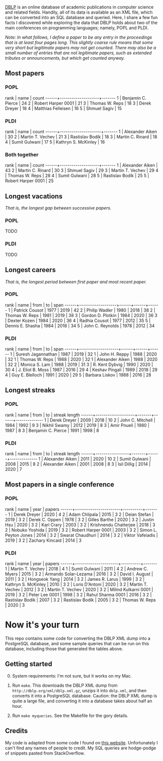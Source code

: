 [DBLP](https://dblp.uni-trier.de/) is an online database of academic publications in computer science and related fields. Handily, all of its data is available as an XML file, which can be converted into an SQL database and queried. Here, I share a few fun facts I discovered while exploring the data that DBLP holds about two of the main conferences on programming languages; namely, POPL and PLDI.

_Note: In what follows, I define a paper to be any entry in the proceedings that is at least four pages long. This slightly coarse rule means that some very short but legitimate papers may not get counted. There may also be a small number of entries that are not legitimate papers, such as extended tributes or announcements, but which get counted anyway._

## Most papers

### POPL

rank  |      name         | count 
------+--------------------+-------
    1 | Benjamin C. Pierce |    24
    2 | Robert Harper 0001 |    21
    3 | Thomas W. Reps     |    18
    3 | Derek Dreyer       |    18
    4 | Matthias Felleisen |    16
    5 | Shmuel Sagiv       |    15

### PLDI

 rank |      name           | count 
------+---------------------+-------
    1 | Alexander Aiken     |    30
    2 | Martin T. Vechev    |    21
    3 | Rastislav Bodík     |    18
    3 | Martin C. Rinard    |    18
    4 | Sumit Gulwani       |    17
    5 | Kathryn S. McKinley |    16

### Both together

 rank |      name          | count 
------+--------------------+-------
    1 | Alexander Aiken    |    43
    2 | Martin C. Rinard   |    30
    3 | Shmuel Sagiv       |    29
    3 | Martin T. Vechev   |    29
    4 | Thomas W. Reps     |    28
    4 | Sumit Gulwani      |    28
    5 | Rastislav Bodík    |    25
    5 | Robert Harper 0001 |    25

## Longest vacations

_That is, the longest gap between successive papers._

### POPL

TODO

### PLDI

TODO

## Longest careers

_That is, the longest period between first paper and most recent paper._

### POPL

 rank |     name          | from  | to  | span 
------+-------------------+------+------+------
    1 | Patrick Cousot    | 1977 | 2019 |   42
    2 | Philip Wadler     | 1980 | 2018 |   38
    2 | Thomas W. Reps    | 1981 | 2019 |   38
    3 | Gordon D. Plotkin | 1984 | 2020 |   36
    3 | Dexter Kozen      | 1984 | 2020 |   36
    4 | Radhia Cousot     | 1977 | 2012 |   35
    5 | Dennis E. Shasha  | 1984 | 2018 |   34
    5 | John C. Reynolds  | 1978 | 2012 |   34

### PLDI

 rank |      name          | from  | to  | span 
------+--------------------+------+------+------
    1 | Suresh Jagannathan | 1987 | 2019 |   32
    1 | John H. Reppy      | 1988 | 2020 |   32
    1 | Thomas W. Reps     | 1988 | 2020 |   32
    1 | Alexander Aiken    | 1988 | 2020 |   32
    2 | Monica S. Lam      | 1988 | 2019 |   31
    3 | R. Kent Dybvig     | 1990 | 2020 |   30
    4 | J. Eliot B. Moss   | 1987 | 2016 |   29
    4 | Keshav Pingali     | 1989 | 2018 |   29
    4 | Guy E. Blelloch    | 1991 | 2020 |   29
    5 | Barbara Liskov     | 1988 | 2016 |   28

## Longest streaks

### POPL

 rank |      name      | from | to | streak length 
------+--------------------+-------+------+--------------
    1 | Derek Dreyer       |  2009 | 2018 |           10
    2 | John C. Mitchell   |  1984 | 1992 |            9
    3 | Nikhil Swamy       |  2012 | 2019 |            8
    3 | Amir Pnueli        |  1980 | 1987 |            8
    3 | Benjamin C. Pierce |  1991 | 1998 |            8

### PLDI

 rank |    name     | from | to | streak length 
------+-----------------+-------+------+--------------
    1 | Alexander Aiken |  2011 | 2020 |           10
    2 | Sumit Gulwani   |  2008 | 2015 |            8
    2 | Alexander Aiken |  2001 | 2008 |            8
    3 | Isil Dillig     |  2014 | 2020 |            7

## Most papers in a single conference

### POPL

 rank |       name        | year | papers 
------+-----------------------+----------+-------
    1 | Derek Dreyer          |     2020 |     4
    2 | Adam Chlipala         |     2015 |     3
    2 | Deian Stefan          |     2019 |     3
    2 | Derek C. Oppen        |     1978 |     3
    2 | Gilles Barthe         |     2020 |     3
    2 | Justin Hsu            |     2020 |     3
    2 | Karl Crary            |     2003 |     3
    2 | Krishnendu Chatterjee |     2018 |     3
    2 | Nobuko Yoshida        |     2019 |     3
    2 | Robert Harper 0001    |     2003 |     3
    2 | Simon L. Peyton Jones |     2014 |     3
    2 | Swarat Chaudhuri      |     2014 |     3
    2 | Viktor Vafeiadis      |     2019 |     3
    2 | Zachary Kincaid       |     2014 |     3

### PLDI

 rank |       name       | year | papers 
------+----------------------+----------+-------
    1 | Martin T. Vechev     |     2018 |     4
    1 | Sumit Gulwani        |     2011 |     4
    2 | Andrew C. Myers      |     2015 |     3
    2 | Armando Solar-Lezama |     2016 |     3
    2 | David I. August      |     2011 |     3
    2 | Hongseok Yang        |     2014 |     3
    2 | James R. Larus       |     1999 |     3
    2 | Kathryn S. McKinley  |     2010 |     3
    2 | Loris D'Antoni       |     2020 |     3
    2 | Martin T. Vechev     |     2012 |     3
    2 | Martin T. Vechev     |     2020 |     3
    2 | Milind Kulkarni 0001 |     2019 |     3
    2 | Peter Lee 0001       |     1998 |     3
    2 | Rahul Sharma 0001    |     2016 |     3
    2 | Rastislav Bodík      |     2007 |     3
    2 | Rastislav Bodík      |     2005 |     3
    2 | Thomas W. Reps       |     2020 |     3

# Now it's your turn

This repo contains some code for converting the DBLP XML dump into a PostgreSQL database, and some sample queries that can be run on this database, including those that generated the tables above.

## Getting started

0. System requirements: I'm not sure, but it works on my Mac.

1. Run `make`. This downloads the DBLP XML dump from `http://dblp.org/xml/dblp.xml.gz`, unzips it into `dblp.xml`, and then converts it into a PostgreSQL database. Caution: the DBLP XML dump is quite a large file, and converting it into a database takes about half an hour.

2. Run `make myqueries`. See the Makefile for the gory details.

## Credits

My code is adapted from some code I found on [this website](http://agdb.informatik.uni-bremen.de/dblp/statistics.php). Unfortunately I can't find any names of people to credit. My SQL queries are hodge-podge of snippets pasted from StackOverflow.
